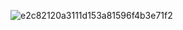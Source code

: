 ![e2c82120a3111d153a81596f4b3e71f2](https://github.com/user-attachments/assets/1d5dfaa6-57bd-42a7-8e9e-07b8220a077e)

